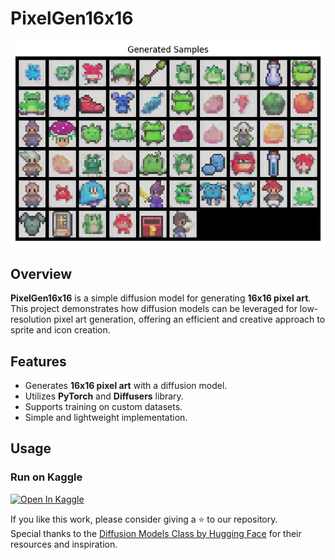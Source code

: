 # PixelGen16x16

![Generated Samples](generated.jpg)

## Overview

**PixelGen16x16** is a simple diffusion model for generating **16x16 pixel art**. This project demonstrates how diffusion models can be leveraged for low-resolution pixel art generation, offering an efficient and creative approach to sprite and icon creation.

## Features

- Generates **16x16 pixel art** with a diffusion model.
- Utilizes **PyTorch** and **Diffusers** library.
- Supports training on custom datasets.
- Simple and lightweight implementation.

## Usage

### Run on Kaggle

[![Open In Kaggle](https://kaggle.com/static/images/open-in-kaggle.svg)](https://www.kaggle.com/code/kanouar/pixelgen16x16-diffusers)

If you like this work, please consider giving a ⭐ to our repository.  
Special thanks to the [Diffusion Models Class by Hugging Face](https://github.com/huggingface/diffusion-models-class) for their resources and inspiration.
